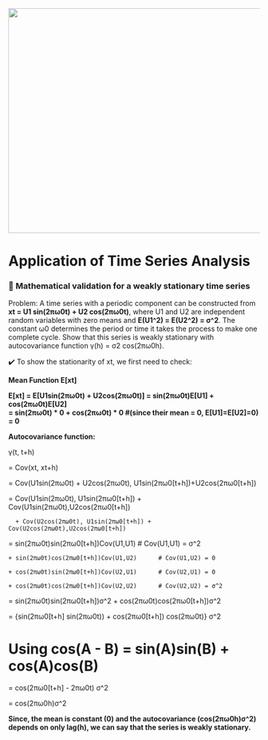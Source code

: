 
<div id="header" align="center">
  <img width="750" height="450" src="https://user-images.githubusercontent.com/64395120/191584937-bcd0a630-0997-4594-9773-917bbd66baea.png"/>
</div>


# Application of Time Series Analysis

 ### :triangular_ruler: Mathematical validation for a weakly stationary time series

Problem: A time series with a periodic component can be constructed from **xt = U1 sin(2πω0t) + U2 cos(2πω0t)**, where U1 and U2 are independent random variables with zero means and **E(U1^2) = E(U2^2) = σ^2**. The constant ω0 determines the period or time it takes the process to make one complete cycle. Show that this series is weakly stationary with autocovariance function γ(h) = σ2 cos(2πω0h).

:heavy_check_mark: To show the stationarity of xt, we first need to check:

**Mean Function E[xt]**

**E[xt]  = E[U1sin(2πω0t) + U2cos(2πω0t)] = sin(2πω0t)E[U1] + cos(2πω0t)E[U2] <br>
         = sin(2πω0t) * 0 + cos(2πω0t) * 0     #(since their mean = 0, E[U1]=E[U2]=0) <br>
         = 0**                                   


**Autocovariance function:**

γ(t, t+h) 

= Cov(xt, xt+h) 

= Cov(U1sin(2πω0t) + U2cos(2πω0t), U1sin(2πω0[t+h])+U2cos(2πω0[t+h])

= Cov(U1sin(2πω0t), U1sin(2πω0[t+h]) + Cov(U1sin(2πω0t),U2cos(2πω0[t+h])

      + Cov(U2cos(2πω0t), U1sin(2πω0[t+h]) + Cov(U2cos(2πω0t),U2cos(2πω0[t+h])

= sin(2πω0t)sin(2πω0[t+h])Cov(U1,U1)          # Cov(U1,U1) = σ^2

    + sin(2πω0t)cos(2πω0[t+h])Cov(U1,U2)      # Cov(U1,U2) = 0
      
    + cos(2πω0t)sin(2πω0[t+h])Cov(U2,U1)      # Cov(U2,U1) = 0
          
    + cos(2πω0t)cos(2πω0[t+h])Cov(U2,U2)      # Cov(U2,U2) = σ^2

= sin(2πω0t)sin(2πω0[t+h])σ^2 + cos(2πω0t)cos(2πω0[t+h])σ^2
               
= {sin(2πω0[t+h] sin(2πω0t)) + cos(2πω0[t+h]) cos(2πω0t)} σ^2

# Using cos(A - B) = sin(A)sin(B) + cos(A)cos(B)

= cos(2πω0[t+h] - 2πω0t) σ^2

= cos(2πω0h)σ^2   


**Since, the mean is constant (0) and the autocovariance (cos(2πω0h)σ^2) depends on only lag(h), we can say that the series is weakly stationary.**


